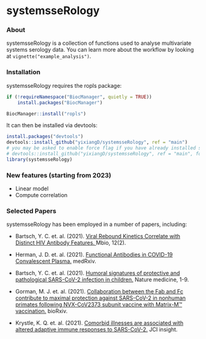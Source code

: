 # systemsseRology

### About
systemsseRology is a collection of functions used to analyse multivariate systems serology data. You can learn more about the workflow by looking at `vignette("example_analysis")`.

### Installation
systemsseRology requires the  ropls package:
``` r
if (!requireNamespace("BiocManager", quietly = TRUE))
    install.packages("BiocManager")

BiocManager::install("ropls")
```
It can then be installed via devtools:
``` r
install.packages("devtools")
devtools::install_github("yixiangD/systemsseRology", ref = "main")
# you may be asked to enable force flag if you have already installed systemsseRology, then use the following line instead
# devtools::install_github("yixiangD/systemsseRology", ref = "main", force = TRUE)
library(systemsseRology)
```

### New features (starting from 2023)
- Linear model
- Compute correlation

### Selected Papers
systemsseRology has been employed in a number of papers, including:
* Bartsch, Y. C. et. al. (2021). [Viral Rebound Kinetics Correlate with Distinct HIV Antibody Features. ](https://mbio.asm.org/content/12/2/e00170-21.abstract) Mbio, 12(2).

* Herman, J. D. et. al. (2021). [Functional Antibodies in COVID-19 Convalescent Plasma.]( https://www.medrxiv.org/content/10.1101/2021.03.08.21253157v1) medRxiv.

* Bartsch, Y. C. et. al. (2021). [Humoral signatures of protective and pathological SARS-CoV-2 infection in children.](https://www.nature.com/articles/s41591-021-01263-3) Nature medicine, 1-9.

* Gorman, M. J. et. al. (2021). [Collaboration between the Fab and Fc contribute to maximal protection against SARS-CoV-2 in nonhuman primates following NVX-CoV2373 subunit vaccine with Matrix-M™ vaccination.](https://www.biorxiv.org/content/10.1101/2021.02.05.429759v1.abstract) bioRxiv.

* Krystle, K. Q. et. al. (2021). [Comorbid illnesses are associated with altered adaptive immune responses to SARS-CoV-2.](https://insight.jci.org/articles/view/146242) JCI insight.

